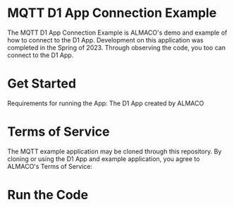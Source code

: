 # MQTT D1 App Connection Example
The MQTT D1 App Connection Example is ALMACO's demo and example of how to connect to the D1 App. Development on this application was completed in the Spring of 2023.
Through observing the code, you too can connect to the D1 App.

# Get Started
Requirements for running the App: The D1 App created by ALMACO 

# Terms of Service
The MQTT example application may be cloned through this repository. 
By cloning or using the D1 App and example application, you agree to ALMACO's Terms of Service: 

# Run the Code
